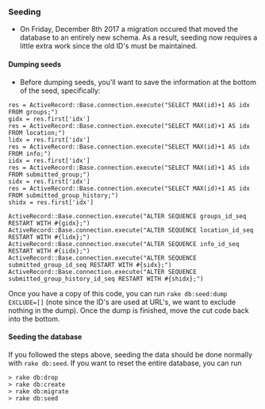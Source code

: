 ### Seeding

* On Friday, December 8th 2017 a migration occured that moved the database to an entirely new schema. As a result, seeding now requires a little extra work since the old ID's must be maintained. 

#### Dumping seeds

* Before dumping seeds, you'll want to save the information at the bottom of the seed, specifically:

```
res = ActiveRecord::Base.connection.execute("SELECT MAX(id)+1 AS idx FROM groups;")
gidx = res.first['idx']
res = ActiveRecord::Base.connection.execute("SELECT MAX(id)+1 AS idx FROM location;")
lidx = res.first['idx']
res = ActiveRecord::Base.connection.execute("SELECT MAX(id)+1 AS idx FROM info;")
iidx = res.first['idx']
res = ActiveRecord::Base.connection.execute("SELECT MAX(id)+1 AS idx FROM submitted_group;")
sidx = res.first['idx']
res = ActiveRecord::Base.connection.execute("SELECT MAX(id)+1 AS idx FROM submitted_group_history;")
shidx = res.first['idx']

ActiveRecord::Base.connection.execute("ALTER SEQUENCE groups_id_seq RESTART WITH #{gidx};")
ActiveRecord::Base.connection.execute("ALTER SEQUENCE location_id_seq RESTART WITH #{lidx};")
ActiveRecord::Base.connection.execute("ALTER SEQUENCE info_id_seq RESTART WITH #{iidx};")
ActiveRecord::Base.connection.execute("ALTER SEQUENCE submitted_group_id_seq RESTART WITH #{sidx};")
ActiveRecord::Base.connection.execute("ALTER SEQUENCE submitted_group_history_id_seq RESTART WITH #{shidx};")
```

Once you have a copy of this code, you can run `rake db:seed:dump EXCLUDE=[]` (note since the ID's are used at URL's, we want to exclude nothing in the dump). Once the dump is finished, move the cut code back into the bottom.

#### Seeding the database

If you followed the steps above, seeding the data should be done normally with `rake db:seed`. If you want to reset the entire database, you can run

```
> rake db:drop
> rake db:create
> rake db:migrate
> rake db:seed
```